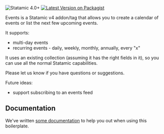 ![Statamic 4.0+](https://img.shields.io/badge/Statamic-4.0+-FF269E?style=flat-square&link=https://statamic.com)
[![Latest Version on Packagist](https://img.shields.io/packagist/v/transformstudios/events?style=flat-square)](https://packagist.org/packages/transformstudios/events)

Events is a Statamic v4 addon/tag that allows you to create a calendar of events or list the next few upcoming events.

It supports:

* multi-day events
* recurring events - daily, weekly, monthly, annually, every "x"

It uses an existing collection (assuming it has the right fields in it), so you can use all the normal Statamic capabilities.

Please let us know if you have questions or suggestions.

Future ideas:

* support subscribing to an events feed

## Documentation

We've written [some documentation](https://statamic.com/addons/transform/events/docs) to help you out when using this boilerplate.
